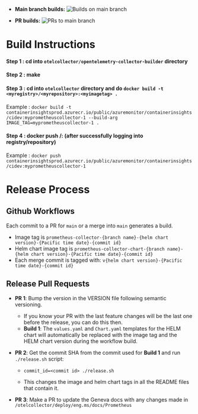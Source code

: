 - **Main branch builds:** ![Builds on main branch](https://github.com/Azure/prometheus-collector/actions/workflows/build-and-push-image-and-chart.yml/badge.svg?branch=main&event=push)

- **PR builds:** ![PRs to main branch](https://github.com/Azure/prometheus-collector/actions/workflows/build-and-push-image-and-chart.yml/badge.svg?branch=main&event!=push)


# Build Instructions

#### Step 1 : cd into ```otelcollector/opentelemetry-collector-builder``` directory
#### Step 2 : make
#### Step 3 : cd into ```otelcollector``` directory and do ```docker build -t  <myregistry>/<myrepository>:<myimagetag> .```
Example : 
```docker build -t containerinsightsprod.azurecr.io/public/azuremonitor/containerinsights/cidev:myprometheuscollector-1 --build-arg IMAGE_TAG=myprometheuscollector-1 .```
#### Step 4 : docker push <myregistry>/<myrepository>:<myimagetag> (after successfully logging into registry/repository)
Example : 
```docker push containerinsightsprod.azurecr.io/public/azuremonitor/containerinsights/cidev:myprometheuscollector-1```

# Release Process

## Github Workflows
Each commit to a PR for `main` or a merge into `main` generates a build. 
  - Image tag is `prometheus-collector-{branch name}-{helm chart version}-{Pacific time date}-{commit id}`
  - Helm chart image tag is `prometheus-collector-chart-{branch name}-{helm chart version}-{Pacific time date}-{commit id}`
  - Each merge commit is tagged with: `v{helm chart version}-{Pacific time date}-{commit id}`


## Release Pull Requests
- **PR 1**: Bump the version in the VERSION file following semantic versioning.
    - If you know your PR with the last feature changes will be the last one before the release, you can do this then.
    - **Build 1**: The `values.yaml` and `Chart.yaml` templates for the HELM chart will automatically be replaced with the image tag and the HELM chart version during the workflow build.
- **PR 2**: Get the commit SHA from the commit used for **Build 1** and run `./release.sh` script: 

  - ```
    commit_id=<commit id> ./release.sh
    ```
  - This changes the image and helm chart tags in all the README files that contain it.
- **PR 3**: Make a PR to update the Geneva docs with any changes made in `/otelcollector/deploy/eng.ms/docs/Prometheus`

